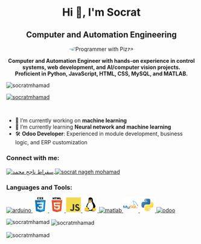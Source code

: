 
<h1 align="center">Hi 👋, I'm Socrat</h1>
<h2 align="center">Computer and Automation Engineering</h2>
<p align="center">
  <img src="https://media.giphy.com/media/78XCFBGOlS6keY1Bil/giphy.gif" width="200" style="border-radius: 50%;" alt="Programmer with Pizza" />
</p>



<p align="center">
  <b>
    Computer and Automation Engineer with hands-on experience in control systems, web development, and AI/computer vision projects.<br>
    Proficient in Python, JavaScript, HTML, CSS, MySQL, and MATLAB.
  </b>
</p>


<p align="left">
  <img src="https://komarev.com/ghpvc/?username=socratmhamad&label=Profile%20views&color=0e75b6&style=flat" alt="socratmhamad" />
</p>

<p align="left">
  <a href="https://github.com/ryo-ma/github-profile-trophy">
    <img src="https://github-profile-trophy.vercel.app/?username=socratmhamad" alt="socratmhamad" />
  </a>
</p>

<p align="left">
  <a href="https://twitter.com/" target="blank">
    <img src="https://img.shields.io/twitter/follow/?logo=twitter&style=for-the-badge" alt="" />
  </a>
</p>

- 🔭 I’m currently working on **machine learning**
- 🌱 I’m currently learning **Neural network and machine learning**
- 🛠️ **Odoo Developer**: Experienced in module development, business logic, and ERP customization

<h3 align="left">Connect with me:</h3>
<p align="left">
  <a href="https://linkedin.com/in/سقراط ناجح محمد" target="blank">
    <img align="center" src="https://raw.githubusercontent.com/rahuldkjain/github-profile-readme-generator/master/src/images/icons/Social/linked-in-alt.svg" alt="سقراط ناجح محمد" height="30" width="40" />
  </a>
  <a href="https://fb.com/socrat nageh mohamad" target="blank">
    <img align="center" src="https://raw.githubusercontent.com/rahuldkjain/github-profile-readme-generator/master/src/images/icons/Social/facebook.svg" alt="socrat nageh mohamad" height="30" width="40" />
  </a>
</p>

<h3 align="left">Languages and Tools:</h3>
<p align="left">
  <a href="https://www.arduino.cc/" target="_blank" rel="noreferrer">
    <img src="https://cdn.worldvectorlogo.com/logos/arduino-1.svg" alt="arduino" width="40" height="40"/>
  </a>
  <a href="https://www.w3schools.com/css/" target="_blank" rel="noreferrer">
    <img src="https://raw.githubusercontent.com/devicons/devicon/master/icons/css3/css3-original-wordmark.svg" alt="css3" width="40" height="40"/>
  </a>
  <a href="https://www.w3.org/html/" target="_blank" rel="noreferrer">
    <img src="https://raw.githubusercontent.com/devicons/devicon/master/icons/html5/html5-original-wordmark.svg" alt="html5" width="40" height="40"/>
  </a>
  <a href="https://developer.mozilla.org/en-US/docs/Web/JavaScript" target="_blank" rel="noreferrer">
    <img src="https://raw.githubusercontent.com/devicons/devicon/master/icons/javascript/javascript-original.svg" alt="javascript" width="40" height="40"/>
  </a>
  <a href="https://www.linux.org/" target="_blank" rel="noreferrer">
    <img src="https://raw.githubusercontent.com/devicons/devicon/master/icons/linux/linux-original.svg" alt="linux" width="40" height="40"/>
  </a>
  <a href="https://www.mathworks.com/" target="_blank" rel="noreferrer">
    <img src="https://upload.wikimedia.org/wikipedia/commons/2/21/Matlab_Logo.png" alt="matlab" width="40" height="40"/>
  </a>
  <a href="https://www.mysql.com/" target="_blank" rel="noreferrer">
    <img src="https://raw.githubusercontent.com/devicons/devicon/master/icons/mysql/mysql-original-wordmark.svg" alt="mysql" width="40" height="40"/>
  </a>
  <a href="https://www.python.org" target="_blank" rel="noreferrer">
    <img src="https://raw.githubusercontent.com/devicons/devicon/master/icons/python/python-original.svg" alt="python" width="40" height="40"/>
  </a>
  <a href="https://odoo.com/" target="_blank" rel="noreferrer">
    <img src="https://cdn.worldvectorlogo.com/logos/odoo.svg" alt="odoo" width="40" height="40"/>
  </a>
</p>

<p>
  <img align="left" src="https://github-readme-stats.vercel.app/api/top-langs?username=socratmhamad&show_icons=true&locale=en&layout=compact" alt="socratmhamad" />
</p>

<p>
  &nbsp;<img align="center" src="https://github-readme-stats.vercel.app/api?username=socratmhamad&show_icons=true&locale=en" alt="socratmhamad" />
</p>

<p>
  <img align="center" src="https://github-readme-streak-stats.herokuapp.com/?user=socratmhamad&" alt="socratmhamad" />
</p>
